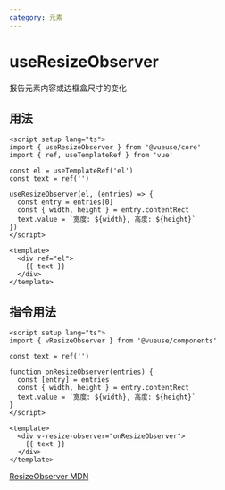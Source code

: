 ```yaml
---
category: 元素
---
```


# useResizeObserver

报告元素内容或边框盒尺寸的变化

## 用法

```vue
<script setup lang="ts">
import { useResizeObserver } from '@vueuse/core'
import { ref, useTemplateRef } from 'vue'

const el = useTemplateRef('el')
const text = ref('')

useResizeObserver(el, (entries) => {
  const entry = entries[0]
  const { width, height } = entry.contentRect
  text.value = `宽度: ${width}, 高度: ${height}`
})
</script>

<template>
  <div ref="el">
    {{ text }}
  </div>
</template>
```

## 指令用法

```vue
<script setup lang="ts">
import { vResizeObserver } from '@vueuse/components'

const text = ref('')

function onResizeObserver(entries) {
  const [entry] = entries
  const { width, height } = entry.contentRect
  text.value = `宽度: ${width}, 高度: ${height}`
}
</script>

<template>
  <div v-resize-observer="onResizeObserver">
    {{ text }}
  </div>
</template>
```

[ResizeObserver MDN](https://developer.mozilla.org/en-US/docs/Web/API/ResizeObserver)